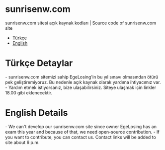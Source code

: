# sunrisenw.com
sunrisenw.com sitesi açık kaynak kodları | Source code of sunrisenw.com site

- <a href="#tr">Türkçe</a>
- <a href="#en">English</a>

<h1 id="tr">Türkçe Detaylar</h1>
- sunrisenw.com sitemizi sahip EgeLosing'in bu yıl sınavı olmasından ötürü pek geliştiremiyoruz. Bu nedenle açık kaynak olarak yardıma ihtiyacımız var.
- Yardım etmek istiyorsanız, bize ulaşabilirsiniz. Siteye ulaşmak için linkler 18.00 gibi eklenecektir.

<h1 id="en">English Details</h1>
- We can't develop our sunrisenw.com site since owner EgeLosing has an exam this year and because of that, we need open-source contribution.
- If you want to contribute, you can contact us. Contact links will be added to site about 6 p.m.
